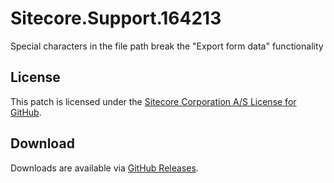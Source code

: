 # Sitecore.Support.164213
Special characters in the file path break the &quot;Export form data&quot; functionality

## License  
This patch is licensed under the [Sitecore Corporation A/S License for GitHub](https://github.com/sitecoresupport/Sitecore.Support.164213/blob/master/LICENSE).  

## Download  
Downloads are available via [GitHub Releases](https://github.com/sitecoresupport/Sitecore.Support.164213/releases).  

